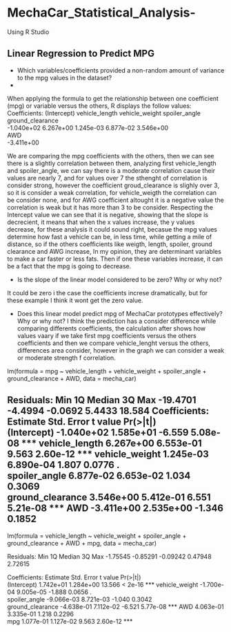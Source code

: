 # MechaCar_Statistical_Analysis-
Using R Studio

## Linear Regression to Predict MPG

* Which variables/coefficients provided a non-random amount of variance to the mpg values in the dataset?
* 
When applying the formula to get the relationship between one coefficient (mpg) or variable versus the others, R displays the follow values: 
Coefficients:
     (Intercept)    vehicle_length    vehicle_weight     spoiler_angle  ground_clearance  
      -1.040e+02         6.267e+00         1.245e-03         6.877e-02         3.546e+00  
             AWD  
      -3.411e+00  

We are comparing the mpg coefficients with the others, then we can see there is a slightly correlation between them, analyzing first vehicle_length and spoiler_angle, we can say there is a moderate correlation cause their values are nearly 7, and for values over 7 the sthenght of correlation is consider strong, however the coefficient groud_clearance is slighly over 3, so it is consider a weak correlation, for vehicle_weigth the correlation can be consider none, and for AWG coefficient altought it is a negative value the correlation is weak but it has more than 3 to be consider. Respecting the Intercept value we can see that it is negative, showing that the slope is decrecient, it means that when the x values increase, the y values decrease, for these analysis it could sound right, becasue the mpg values determine how fast a vehicle can be, in less time, while getting a mile of distance, so if the others coefficients like weigth, length, spoiler, ground clearance and AWG increase, In my opinion, they are determinant variables to make a car faster or less fats. Then if one these variables increase, it can be a fact that the mpg is going to decrease.

* Is the slope of the linear model considered to be zero? Why or why not?

It could be zero i the case the coefficients increse dramatically, but for these example I think it wont get the zero value.

* Does this linear model predict mpg of MechaCar prototypes effectively? Why or why not?
I think the prediction has a consider difference while comparing differents coefficients, the calculation after shows how values vaary if we take first mpg coefficients versus the others coefficients and then we compare vehicle_lenght versus the others, differences area consider, however in the  graph we can consider a weak or moderate strength f correlation.

lm(formula = mpg ~ vehicle_length + vehicle_weight + spoiler_angle + 
    ground_clearance + AWD, data = mecha_car)

Residuals:
     Min       1Q   Median       3Q      Max 
-19.4701  -4.4994  -0.0692   5.4433  18.584
Coefficients:
                   Estimate Std. Error t value Pr(>|t|)    
(Intercept)      -1.040e+02  1.585e+01  -6.559 5.08e-08 ***
vehicle_length    6.267e+00  6.553e-01   9.563 2.60e-12 ***
vehicle_weight    1.245e-03  6.890e-04   1.807   0.0776 .  
spoiler_angle     6.877e-02  6.653e-02   1.034   0.3069    
ground_clearance  3.546e+00  5.412e-01   6.551 5.21e-08 ***
AWD              -3.411e+00  2.535e+00  -1.346   0.1852    
---

lm(formula = vehicle_length ~ vehicle_weight + spoiler_angle + 
    ground_clearance + AWD + mpg, data = mecha_car)

Residuals:
     Min       1Q   Median       3Q      Max 
-1.75545 -0.85291 -0.09242  0.47948  2.72615 

Coefficients:
                   Estimate Std. Error t value Pr(>|t|)    
(Intercept)       1.742e+01  1.284e+00  13.566  < 2e-16 ***
vehicle_weight   -1.700e-04  9.005e-05  -1.888   0.0656 .  
spoiler_angle    -9.066e-03  8.721e-03  -1.040   0.3042    
ground_clearance -4.638e-01  7.112e-02  -6.521 5.77e-08 ***
AWD               4.063e-01  3.335e-01   1.218   0.2296    
mpg               1.077e-01  1.127e-02   9.563 2.60e-12 ***
